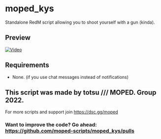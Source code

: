 # moped_kys
Standalone RedM script allowing you to shoot yourself with a gun (kinda).

## Preview
[![Video](https://media.discordapp.net/attachments/734422132406222848/950057140641488906/unknown.png?width=922&height=475)](https://youtu.be/OFeMXFGeQb4)

## Requirements
- None. (if you use chat messages instead of notifications)

## This script was made by totsu /// MOPED. Group 2022. 
For more scripts and support join https://dsc.gg/moped

### Want to improve the code? Go ahead: https://github.com/moped-scripts/moped_kys/pulls
